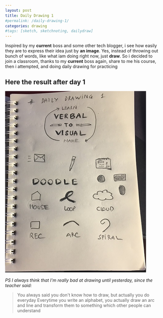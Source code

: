 ```yaml
---
layout: post
title: Daily Drawing 1
#permalink: /daily-drawing-1/
categories: drawing
#tags: [sketch, sketchnoting, dailydraw]
---
```

Inspired by my **current** boss and some other tech blogger, i see how easily they are to express their idea just by **an image**. Yes, instead of throwing out bunch of words, like what iam doing right now, just **draw**.
So i decided to join a classroom, thanks to my **current** boss again, share to me his course, then i attempted, and doing daily drawing for practicing

## Here the result after day 1

![daily-drawing#1](/public/img/daily-draw-1.jpg)

*PS I always think that I'm really bad at drawing until yesterday, since the teacher said:*
> You always said you don't know how to draw, but actually you do everyday
> Everytime you write an alphabet, you actually draw an arc and line and transform them to something which other people can understand


